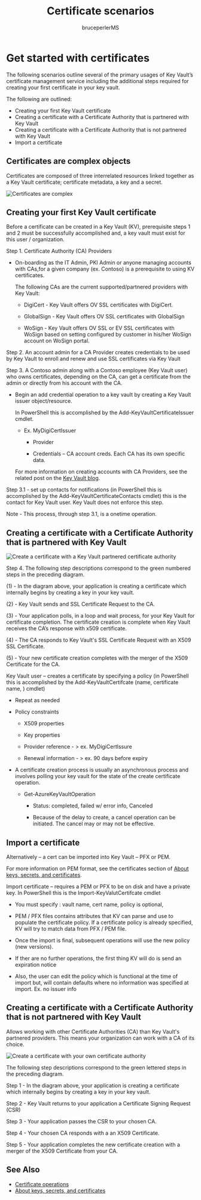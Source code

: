 ﻿---
title: "Certificate scenarios"
ms.custom: ""
ms.date: "2016-11-11"
ms.prod: "azure"
ms.reviewer: ""
ms.service: "key-vault"
ms.suite: ""
ms.tgt_pltfrm: ""
ms.topic: "reference"
applies_to:
  - "Azure Key Vault"
ms.assetid: a788b958-3acb-4bb6-9c94-4776852aeea1
caps.latest.revision: 16
author: "bruceperlerMS"
ms.author: "bruceper"
manager: "mbaldwin"
---
# Get started with certificates
The following scenarios outline several of the primary usages of Key Vault’s certificate management service including the additional steps required for creating your first certificate in your key vault.

The following are outlined:
- Creating your first Key Vault certificate
- Creating a certificate with a Certificate Authority that is partnered with Key Vault
- Creating a certificate with a Certificate Authority that is not partnered with Key Vault
- Import a certificate

## Certificates are complex objects
Certificates are composed of three interrelated resources linked together as a Key Vault certificate; certificate metadata, a key and a secret.


![Certificates are complex](./media/azure-key-vault.png)


## Creating your first Key Vault certificate  
 Before a certificate can be created in a Key Vault (KV), prerequisite steps 1 and 2 must be successfully accomplished and, a key vault must exist for this user / organization.  

Step 1.  Certificate Authority (CA) Providers  

-   On-boarding as the IT Admin, PKI Admin or anyone managing accounts with CAs,for a given company (ex. Contoso)  is a prerequisite to using KV certificates.  

    The following CAs are the current supported/partnered providers with Key Vault:  

    -   DigiCert - Key Vault offers OV SSL certificates with DigiCert.  

    -   GlobalSign - Key Vault offers OV SSL certificates with GlobalSign  

    -   WoSign - Key Vault offers OV SSL or EV SSL certificates with WoSign based on setting configured by customer in his/her WoSign account on WoSign portal.  

Step 2.  An account admin for a CA Provider creates credentials  to be used by Key Vault to enroll and renew and use SSL certificates via Key Vault  

Step 3.  A Contoso admin along with a Contoso employee (Key Vault user) who owns certificates, depending on the CA, can get a certificate from the admin or directly from his account with the CA.  

-   Begin an add credential operation to a key vault by creating a Key Vault issuer object/resource.  

      In PowerShell this is accomplished by the Add-KeyVaultCertificateIssuer cmdlet.  

    -   Ex. MyDigiCertIssuer  

        -   Provider  

        -   Credentials – CA account creds. Each CA has its own specific data.  

     For more information on creating accounts with CA Providers, see the related post on the [Key Vault blog](http://aka.ms/kvcertsblog).  

Step 3.1 - set up contacts for notifications (in PowerShell this is accomplished by the Add-KeyVaultCertificateContacts cmdlet) this is the contact for Key Vault user. Key Vault does not enforce this step.  

Note - This process, through step 3.1, is a onetime operation.  

## Creating a certificate with a Certificate Authority that is partnered with Key Vault

![Create a certificate with a Key Vault partnered certificate authority](./media/certificate-authority-2.png)

Step 4.
The following step descriptions correspond to the green numbered steps in the preceding diagram.  

  (1) - In the diagram above, your application is creating a certificate which internally begins by creating a key in your key vault.  

  (2) - Key Vault sends and SSL Certificate Request to the CA.  

  (3) - Your application polls, in a loop and wait process, for  your  Key Vault for certificate completion. The certificate creation is complete when Key Vault receives the CA’s response with x509 certificate.  

  (4) - The CA responds to Key Vault's SSL Certificate Request with an X509 SSL Certificate.  

  (5) - Your new certificate creation completes with the merger of the X509 Certificate for the CA.  

  Key Vault user – creates a certificate by specifying a policy  (in PowerShell this is accomplished by the Add-KeyVaultCertifcate (name, certificate name, )  cmdlet)  

  -   Repeat as needed  

  -   Policy constraints  

      -   X509 properties  

      -   Key properties  

      -   Provider reference - > ex. MyDigiCertIssure  

      -   Renewal information - > ex. 90 days before expiry  

  -   A certificate creation process is usually an asynchronous process and involves polling your key vault for the state of the create certificate operation.  

      -   Get-AzureKeyVaultOperation  

            -   Status: completed, failed w/ error info, Canceled  

            -   Because of the delay to create, a cancel operation can be initiated. The cancel may or may not be effective.  

## Import a certificate  
 Alternatively – a cert can be imported into Key Vault – PFX or PEM.  

 For more information on PEM format, see the certificates section of [About keys, secrets, and certificates](about-keys--secrets-and-certificates.md).  

 Import certificate – requires a PEM or PFX to be on disk and have a private key. In PowerShell this is the Import-KeyValutCertifcate cmdlet

-   You must specify : vault name, cert name, policy is optional,  

-   PEM / PFX files contains attributes that KV can parse and use to populate the certificate policy. If a certificate policy is already specified, KV will try to match data from PFX  / PEM file.  

-   Once the import is final, subsequent operations will use the new policy (new versions).  

-   If ther are no further operations, the first thing KV will do is send an expiration notice  

-   Also, the user can edit the policy which is functional at the time of import but, will contain defaults where no information was specified at import. Ex. no issuer info  

## Creating a certificate with a Certificate Authority that is not partnered with Key Vault  
 Allows working with other Certificate Authorities (CA) than Key Vault's partnered providers. This means your organization can work with a CA of its choice.  



![Create a certificate with your own certificate authority](./media/certificate-authority-1.png)  

 The following step descriptions correspond to the green lettered steps in the preceding diagram.  

  Step 1 - In the diagram above, your application is creating a certificate which internally begins by creating a key in your key vault.  

  Step 2 - Key Vault returns to your application  a Certificate Signing Request (CSR)  

  Step 3 - Your application passes the CSR to your chosen CA.  

  Step 4 - Your chosen CA responds with a an X509 Certificate.  

  Step 5 - Your application completes the new certificate creation with a merger of the X509 Certificate from your CA.

## See Also
- [Certificate operations](certificate-operations.md)
- [About keys, secrets, and certificates](about-keys--secrets-and-certificates.md)
